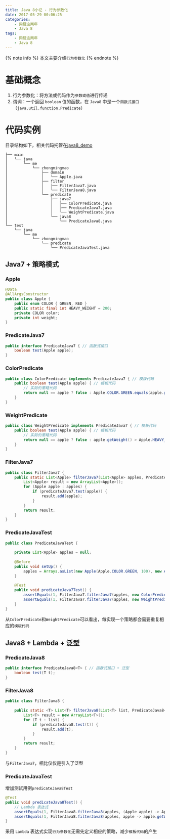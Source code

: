 ```yaml
---
title: Java 8小记 - 行为参数化
date: 2017-05-29 00:06:25
categories:
    - 网易这两年
    - Java 8
tags:
    - 网易这两年
    - Java 8
---
```


{% note info %}
本文主要介绍`行为参数化`
{% endnote %}

<!-- more -->

# 基础概念
1. 行为参数化：将方法或代码作为`参数或值`进行传递
2. 谓词：一个返回 `boolean` 值的函数，在 `Java8` 中是一个`函数式接口`（`java.util.function.Predicate`）

# 代码实例
目录结构如下，相关代码托管在[java8_demo](https://github.com/zhongmingmao/java8_demo)

```
├── main
│   └── java
│       └── me
│           └── zhongmingmao
│               ├── domain
│               │   └── Apple.java
│               ├── filter
│               │   ├── FilterJava7.java
│               │   └── FilterJava8.java
│               └── predicate
│                   ├── java7
│                   │   ├── ColorPredicate.java
│                   │   ├── PredicateJava7.java
│                   │   └── WeightPredicate.java
│                   └── java8
│                       └── PredicateJava8.java
└── test
    └── java
        └── me
            └── zhongmingmao
                └── predicate
                    └── PredicateJavaTest.java
```

## Java7 + 策略模式

### Apple
```Java
@Data
@AllArgsConstructor
public class Apple {
    public enum COLOR { GREEN, RED }
    public static final int HEAVY_WEIGHT = 200;
    private COLOR color;    
    private int weight;
}
```

### PredicateJava7 
```Java
public interface PredicateJava7 { // 函数式接口
    boolean test(Apple apple);
}
```

### ColorPredicate
```Java
public class ColorPredicate implements PredicateJava7 { // 模板代码
    public boolean test(Apple apple) { // 模板代码
        // 实际的策略代码
        return null == apple ? false : Apple.COLOR.GREEN.equals(apple.getColor());
    }
}
```

### WeightPredicate
```Java
public class WeightPredicate implements PredicateJava7 { // 模板代码
    public boolean test(Apple apple) { // 模板代码
        // 实际的策略代码
        return null == apple ? false : apple.getWeight() > Apple.HEAVY_WEIGHT;
    }
}
```

### FilterJava7
```Java
public class FilterJava7 {
    public static List<Apple> filterJava7(List<Apple> apples, PredicateJava7 predicateJava7) {
        List<Apple> result = new ArrayList<Apple>();
        for (Apple apple : apples) {
            if (predicateJava7.test(apple)) {
                result.add(apple);
            }
        }
        return result;
    }
}
```

### PredicateJavaTest
```Java
public class PredicateJavaTest {
    
    private List<Apple> apples = null;
    
    @Before
    public void setUp() {
        apples = Arrays.asList(new Apple(Apple.COLOR.GREEN, 100), new Apple(Apple.COLOR.RED, 300));
    }
    
    @Test
    public void predicateJava7Test() {
        assertEquals(1, FilterJava7.filterJava7(apples, new ColorPredicate()).size());
        assertEquals(1, FilterJava7.filterJava7(apples, new WeightPredicate()).size());
    }
}
```

从`ColorPredicate`和`WeightPredicate`可以看出，每实现一个策略都会需要重复相应的`模板代码`

## Java8 + Lambda + 泛型

### PredicateJava8
```Java
public interface PredicateJava8<T> { // 函数式接口 + 泛型
    boolean test(T t);
}
```

### FilterJava8
```Java
public class FilterJava8 {
    
    public static <T> List<T> filterJava8(List<T> list, PredicateJava8<T> predicateJava8) {
        List<T> result = new ArrayList<T>();
        for (T t : list) {
            if (predicateJava8.test(t)) {
                result.add(t);
            }
        }
        return result;
    }
}
```
与`FilterJava7`，相比仅仅是引入了泛型

### PredicateJavaTest
增加测试用例`predicateJava8Test`
```Java
@Test
public void predicateJava8Test() {
    // Lambda 表达式
    assertEquals(1, FilterJava8.filterJava8(apples, (Apple apple) -> Apple.COLOR.GREEN.equals(apple.getColor())).size());
    assertEquals(1, FilterJava8.filterJava8(apples, apple -> apple.getWeight() > Apple.HEAVY_WEIGHT).size());
}
```

采用 `Lambda` 表达式实现`行为参数化`无需先定义相应的策略，减少`模板代码`的产生

<!-- indicate-the-source -->


